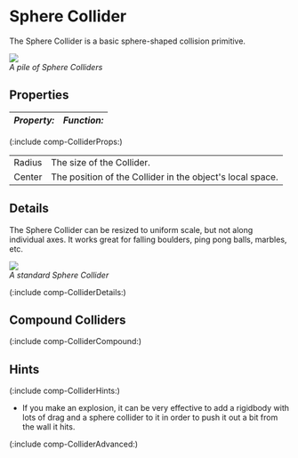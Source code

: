 Sphere Collider
===============

The <span class=keyword>Sphere Collider</span> is a basic sphere-shaped collision primitive.

![](http://docwiki.hq.unity3d.com/uploads/Main/Inspector-SphereCollider.png)  
_A pile of Sphere Colliders_


Properties
----------



|**_Property:_** |**_Function:_** |
|:---|:---|
(:include comp-ColliderProps:)

|    |    |
|:---|:---|
|<span class=component>Radius</span> |The size of the Collider. |
|<span class=component>Center</span> |The position of the Collider in the object's local space. |


Details
-------


The Sphere Collider can be resized to uniform scale, but not along individual axes. It works great for falling boulders, ping pong balls, marbles, etc.

![](http://docwiki.hq.unity3d.com/uploads/Main/spherecollider.png)  
_A standard Sphere Collider_

(:include comp-ColliderDetails:)


Compound Colliders
------------------

(:include comp-ColliderCompound:)


Hints
-----

(:include comp-ColliderHints:)
* If you make an explosion, it can be very effective to add a rigidbody with lots of drag and a sphere collider to it in order to push it out a bit from the wall it hits.

(:include comp-ColliderAdvanced:)
